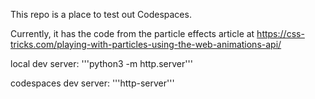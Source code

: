 This repo is a place to test out Codespaces.

Currently, it has the code from the particle effects article at https://css-tricks.com/playing-with-particles-using-the-web-animations-api/

local dev server:
'''python3 -m http.server'''

codespaces dev server:
'''http-server'''

